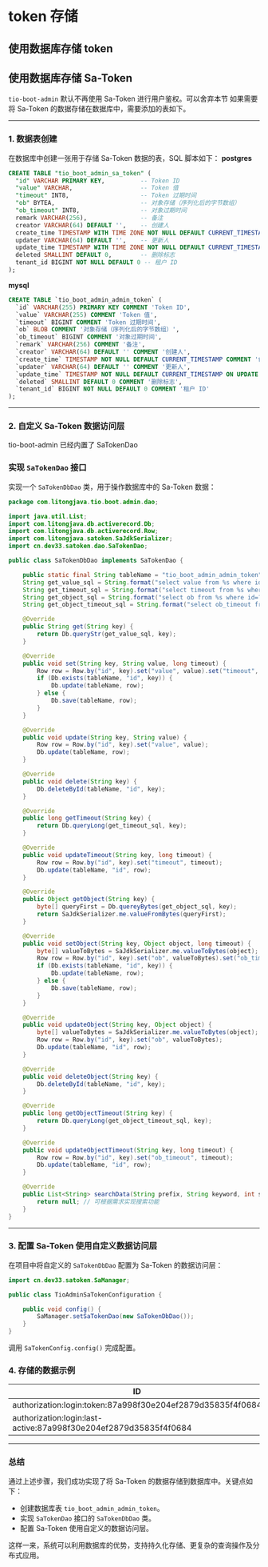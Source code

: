 # token 存储

## 使用数据库存储 token

## 使用数据库存储 Sa-Token

`tio-boot-admin` 默认不再使用 Sa-Token 进行用户鉴权。可以舍弃本节 如果需要将 Sa-Token 的数据存储在数据库中，需要添加的表如下。

---

### 1. 数据表创建

在数据库中创建一张用于存储 Sa-Token 数据的表，SQL 脚本如下：
**postgres**

```sql
CREATE TABLE "tio_boot_admin_sa_token" (
  "id" VARCHAR PRIMARY KEY,          -- Token ID
  "value" VARCHAR,                   -- Token 值
  "timeout" INT8,                    -- Token 过期时间
  "ob" BYTEA,                        -- 对象存储（序列化后的字节数组）
  "ob_timeout" INT8,                 -- 对象过期时间
  remark VARCHAR(256),               -- 备注
  creator VARCHAR(64) DEFAULT '',    -- 创建人
  create_time TIMESTAMP WITH TIME ZONE NOT NULL DEFAULT CURRENT_TIMESTAMP, -- 创建时间
  updater VARCHAR(64) DEFAULT '',    -- 更新人
  update_time TIMESTAMP WITH TIME ZONE NOT NULL DEFAULT CURRENT_TIMESTAMP, -- 更新时间
  deleted SMALLINT DEFAULT 0,        -- 删除标志
  tenant_id BIGINT NOT NULL DEFAULT 0 -- 租户 ID
);
```

**mysql**

```sql
CREATE TABLE `tio_boot_admin_admin_token` (
  `id` VARCHAR(255) PRIMARY KEY COMMENT 'Token ID',
  `value` VARCHAR(255) COMMENT 'Token 值',
  `timeout` BIGINT COMMENT 'Token 过期时间',
  `ob` BLOB COMMENT '对象存储（序列化后的字节数组）',
  `ob_timeout` BIGINT COMMENT '对象过期时间',
  `remark` VARCHAR(256) COMMENT '备注',
  `creator` VARCHAR(64) DEFAULT '' COMMENT '创建人',
  `create_time` TIMESTAMP NOT NULL DEFAULT CURRENT_TIMESTAMP COMMENT '创建时间',
  `updater` VARCHAR(64) DEFAULT '' COMMENT '更新人',
  `update_time` TIMESTAMP NOT NULL DEFAULT CURRENT_TIMESTAMP ON UPDATE CURRENT_TIMESTAMP COMMENT '更新时间',
  `deleted` SMALLINT DEFAULT 0 COMMENT '删除标志',
  `tenant_id` BIGINT NOT NULL DEFAULT 0 COMMENT '租户 ID'
);
```

---

### 2. 自定义 Sa-Token 数据访问层

tio-boot-admin 已经内置了 SaTokenDao

### 实现 `SaTokenDao` 接口

实现一个 `SaTokenDbDao` 类，用于操作数据库中的 Sa-Token 数据：

```java
package com.litongjava.tio.boot.admin.dao;

import java.util.List;
import com.litongjava.db.activerecord.Db;
import com.litongjava.db.activerecord.Row;
import com.litongjava.satoken.SaJdkSerializer;
import cn.dev33.satoken.dao.SaTokenDao;

public class SaTokenDbDao implements SaTokenDao {

    public static final String tableName = "tio_boot_admin_admin_token";
    String get_value_sql = String.format("select value from %s where id=?", tableName);
    String get_timeout_sql = String.format("select timeout from %s where id=?", tableName);
    String get_object_sql = String.format("select ob from %s where id=?", tableName);
    String get_object_timeout_sql = String.format("select ob_timeout from %s where id=?", tableName);

    @Override
    public String get(String key) {
        return Db.queryStr(get_value_sql, key);
    }

    @Override
    public void set(String key, String value, long timeout) {
        Row row = Row.by("id", key).set("value", value).set("timeout", timeout);
        if (Db.exists(tableName, "id", key)) {
            Db.update(tableName, row);
        } else {
            Db.save(tableName, row);
        }
    }

    @Override
    public void update(String key, String value) {
        Row row = Row.by("id", key).set("value", value);
        Db.update(tableName, row);
    }

    @Override
    public void delete(String key) {
        Db.deleteById(tableName, "id", key);
    }

    @Override
    public long getTimeout(String key) {
        return Db.queryLong(get_timeout_sql, key);
    }

    @Override
    public void updateTimeout(String key, long timeout) {
        Row row = Row.by("id", key).set("timeout", timeout);
        Db.update(tableName, "id", row);
    }

    @Override
    public Object getObject(String key) {
        byte[] queryFirst = Db.quereyBytes(get_object_sql, key);
        return SaJdkSerializer.me.valueFromBytes(queryFirst);
    }

    @Override
    public void setObject(String key, Object object, long timeout) {
        byte[] valueToBytes = SaJdkSerializer.me.valueToBytes(object);
        Row row = Row.by("id", key).set("ob", valueToBytes).set("ob_timeout", timeout);
        if (Db.exists(tableName, "id", key)) {
            Db.update(tableName, row);
        } else {
            Db.save(tableName, row);
        }
    }

    @Override
    public void updateObject(String key, Object object) {
        byte[] valueToBytes = SaJdkSerializer.me.valueToBytes(object);
        Row row = Row.by("id", key).set("ob", valueToBytes);
        Db.update(tableName, "id", row);
    }

    @Override
    public void deleteObject(String key) {
        Db.deleteById(tableName, "id", key);
    }

    @Override
    public long getObjectTimeout(String key) {
        return Db.queryLong(get_object_timeout_sql, key);
    }

    @Override
    public void updateObjectTimeout(String key, long timeout) {
        Row row = Row.by("id", key).set("ob_timeout", timeout);
        Db.update(tableName, "id", row);
    }

    @Override
    public List<String> searchData(String prefix, String keyword, int start, int size, boolean sortType) {
        return null; // 可根据需求实现搜索功能
    }
}
```

---

### 3. 配置 Sa-Token 使用自定义数据访问层

在项目中将自定义的 `SaTokenDbDao` 配置为 Sa-Token 的数据访问层：

```java
import cn.dev33.satoken.SaManager;

public class TioAdminSaTokenConfiguration {

    public void config() {
        SaManager.setSaTokenDao(new SaTokenDbDao());
    }
}
```

调用 `SaTokenConfig.config()` 完成配置。

### 4. 存储的数据示例

| ID                                                               | Value         | Timeout | OB   | OB_Timeout | Remark |
| ---------------------------------------------------------------- | ------------- | ------- | ---- | ---------- | ------ |
| authorization:login:token:87a998f30e204ef2879d35835f4f0684       | 1             | 2592000 | Null | Null       | Null   |
| authorization:login:last-active:87a998f30e204ef2879d35835f4f0684 | 1731976888697 | 2592000 | Null | Null       | Null   |

---

### 总结

通过上述步骤，我们成功实现了将 Sa-Token 的数据存储到数据库中。关键点如下：

- 创建数据库表 `tio_boot_admin_admin_token`。
- 实现 `SaTokenDao` 接口的 `SaTokenDbDao` 类。
- 配置 Sa-Token 使用自定义的数据访问层。

这样一来，系统可以利用数据库的优势，支持持久化存储、更复杂的查询操作及分布式应用。
